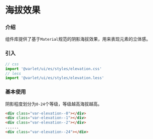 # 海拔效果

### 介绍
组件库提供了基于`Material`规范的阴影海拔效果，用来表现元素的立体感。

### 引入

```js
// css
import '@varlet/ui/es/styles/elevation.css'
// less
import '@varlet/ui/es/styles/elevation.less'
```

### 基本使用
阴影程度划分为`0-24`个等级，等级越高海拔越高。

```html
<div class="var-elevation--0"></div>
<div class="var-elevation--1"></div>
<div class="var-elevation--2"></div>
......
<div class="var-elevation--24"></div>
```

